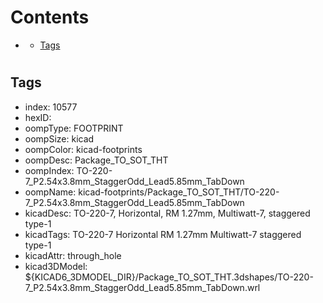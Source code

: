 



Contents
========

* [](#)
	* [Tags](#tags)

# 

## Tags

- index: 10577
- hexID: 
- oompType: FOOTPRINT
- oompSize: kicad
- oompColor: kicad-footprints
- oompDesc: Package_TO_SOT_THT
- oompIndex: TO-220-7_P2.54x3.8mm_StaggerOdd_Lead5.85mm_TabDown
- oompName: kicad-footprints/Package_TO_SOT_THT/TO-220-7_P2.54x3.8mm_StaggerOdd_Lead5.85mm_TabDown
- kicadDesc: TO-220-7, Horizontal, RM 1.27mm, Multiwatt-7, staggered type-1
- kicadTags: TO-220-7 Horizontal RM 1.27mm Multiwatt-7 staggered type-1
- kicadAttr: through_hole
- kicad3DModel: ${KICAD6_3DMODEL_DIR}/Package_TO_SOT_THT.3dshapes/TO-220-7_P2.54x3.8mm_StaggerOdd_Lead5.85mm_TabDown.wrl
